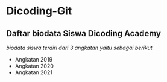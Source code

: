 # Dicoding-Git

Daftar biodata Siswa Dicoding Academy
--
*biodata siswa terdiri dari 3 angkatan yaitu sebagai berikut*
- Angkatan 2019
- Angkatan 2020
- Angkatan 2021
